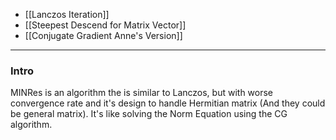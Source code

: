 - [[Lanczos Iteration]]
- [[Steepest Descend for Matrix Vector]]
- [[Conjugate Gradient Anne's Version]]


----
### **Intro**

MINRes is an algorithm the is similar to Lanczos, but with worse convergence rate and it's design to handle Hermitian matrix (And they could be general matrix). It's like solving the Norm Equation using the CG algorithm. 



